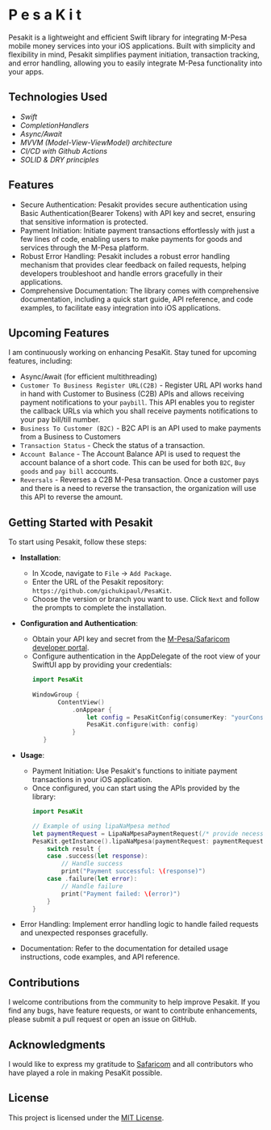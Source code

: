 # P e s a K i t
Pesakit is a lightweight and efficient Swift library for integrating M-Pesa mobile money services into your iOS applications. Built with simplicity and flexibility in mind, Pesakit simplifies payment initiation, transaction tracking, and error handling, allowing you to easily integrate M-Pesa functionality into your apps.
## Technologies Used
- *Swift*
- *CompletionHandlers*
- *Async/Await*
- *MVVM (Model-View-ViewModel) architecture*
- *CI/CD with Github Actions*
- *SOLID & DRY principles*

## Features
- Secure Authentication: Pesakit provides secure authentication using Basic Authentication(Bearer Tokens) with API key and secret, ensuring that sensitive information is protected.
- Payment Initiation: Initiate payment transactions effortlessly with just a few lines of code, enabling users to make payments for goods and services through the M-Pesa platform.
- Robust Error Handling: Pesakit includes a robust error handling mechanism that provides clear feedback on failed requests, helping developers troubleshoot and handle errors gracefully in their applications.
- Comprehensive Documentation: The library comes with comprehensive documentation, including a quick start guide, API reference, and code examples, to facilitate easy integration into iOS applications.

## Upcoming Features
I am continuously working on enhancing PesaKit. Stay tuned for upcoming features, including:
- Async/Await (for efficient multithreading)
- `Customer To Business Register URL(C2B)` - Register URL API works hand in hand with Customer to Business (C2B) APIs and allows receiving payment notifications to your `paybill`. This API enables you to register the callback URLs via which you shall receive payments notifications to your pay bill/till number. 
- `Business To Customer (B2C)` - B2C API is an API used to make payments from a Business to Customers
- `Transaction Status` - Check the status of a transaction.
- `Account Balance` - The Account Balance API is used to request the account balance of a short code. This can be used for both `B2C`, `Buy goods` and `pay bill` accounts.
- `Reversals` - Reverses a C2B M-Pesa transaction. Once a customer pays and there is a need to reverse the transaction, the organization will use this API to reverse the amount.

## Getting Started with Pesakit
To start using Pesakit, follow these steps:
- **Installation**: 
   - In Xcode, navigate to ` File ` -> ` Add Package `.
   - Enter the URL of the Pesakit repository: ` https://github.com/gichukipaul/PesaKit `.
   - Choose the version or branch you want to use. Click `Next` and follow the prompts to complete the installation.
- **Configuration and Authentication**: 
   - Obtain your API key and secret from the [M-Pesa/Safaricom developer portal](https://developer.safaricom.co.ke).
   - Configure authentication in the AppDelegate of the root view of your SwiftUI app by providing your credentials:
     ```swift
     import PesaKit
        
     WindowGroup {
            ContentView()
                .onAppear {
                    let config = PesaKitConfig(consumerKey: "yourConsumerKey", consumerSecret: "yourConsumerSecret")
                    PesaKit.configure(with: config)
                }
        }
     ```

- **Usage**: 
   - Payment Initiation: Use Pesakit's functions to initiate payment transactions in your iOS application. 
   - Once configured, you can start using the APIs provided by the library:
     ```swift
     import PesaKit

     // Example of using lipaNaMpesa method
     let paymentRequest = LipaNaMpesaPaymentRequest(/* provide necessary parameters */)
     PesaKit.getInstance().lipaNaMpesa(paymentRequest: paymentRequest) { result in
         switch result {
         case .success(let response):
             // Handle success
             print("Payment successful: \(response)")
         case .failure(let error):
             // Handle failure
             print("Payment failed: \(error)")
         }
     }
     ```
- Error Handling: Implement error handling logic to handle failed requests and unexpected responses gracefully.
- Documentation: Refer to the documentation for detailed usage instructions, code examples, and API reference.

## Contributions
I welcome contributions from the community to help improve Pesakit. If you find any bugs, have feature requests, or want to contribute enhancements, please submit a pull request or open an issue on GitHub.

## Acknowledgments
I would like to express my gratitude to [Safaricom](https://developer.safaricom.co.ke) and all contributors who have played a role in making PesaKit possible.
## License
This project is licensed under the [MIT License](LICENSE).
